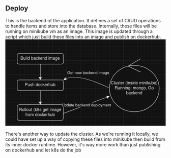 
## Deploy
This is the backend of the application. It defines a set of CRUD operations to handle items and 
store into the database. Internally, these files will be running on minikube vm as an image.
This image is updated through a script which just build these files into an image and publish on
dockerhub.
![deploy_schema.png](../old/deploy_schema.png)

There's another way to update the cluster. As we're running it locally, we could have set up
a way of copying these files into minikube then build from its inner docker runtime. However, it's 
way more work than just publishing on dockerhub and let k8s do the job

## 